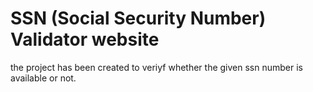 # SSN (Social Security Number) Validator website

the project has been created to veriyf whether the given ssn number is available or not.
